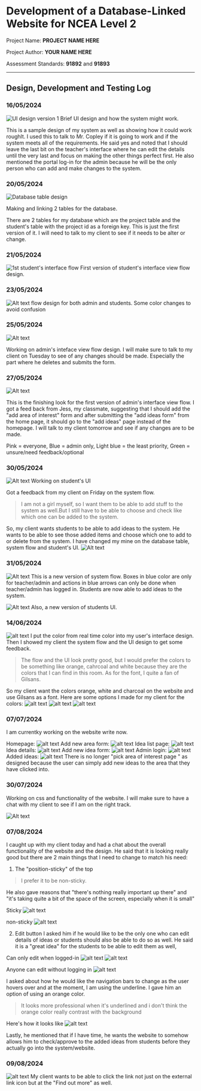 # Development of a Database-Linked Website for NCEA Level 2

Project Name: **PROJECT NAME HERE**

Project Author: **YOUR NAME HERE**

Assessment Standards: **91892** and **91893**


-------------------------------------------------

## Design, Development and Testing Log

### 16/05/2024

![UI design version 1](images/ui_design1.png)
Brief UI design and how the system might work.

This is a sample design of my system as well as showing how it could work roughlt. I used this to talk to Mr. Copley if it is going to work and if the system meets all of the requirements. He said yes and noted that I should leave the last bit on the teacher's interface where he can edit the details until the very last and focus on making the other things perfect first. He also mentioned the portal log-in for the admin because he will be the only person who can add and make changes to the system. 

### 20/05/2024

![Database table design](images/dtbase_design1.png)

Making and linking 2 tables for the database.

There are 2 tables for my database which are the project table and the student's table with the project id as a foreign key. This is just the first version of it. I will need to talk to my client to see if it needs to be alter or change.

### 21/05/2024

![1st student's interface flow](images/student_flow1.png)
First version of student's interface view flow design. 

### 23/05/2024

![Alt text](images/flow2.png)
flow design for both admin and students. Some color changes to avoid confusion

### 25/05/2024

![Alt text](images/admin_flow.png)

Working on admin's inteface view flow design. I will make sure to talk to my client on Tuesday to see of any changes should be made. Especially the part where he deletes and submits the form.

### 27/05/2024
![Alt text](images/admin_flow2.png)

This is the finishing look for the first version of admin's interface view flow. I got a feed back from Jess, my classmate, suggesting that I should add the "add area of interest" form and after submitting the "add ideas form" from the home page, it should go to the "add ideas" page instead of the homepage. I will talk to my client tomorrow and see if any changes are to be made.

Pink = everyone, 
Blue = admin only, 
Light blue = the least priority, 
Green = unsure/need feedback/optional

### 30/05/2024
![Alt text](images/students_UI.png)
Working on student's UI

Got a feedback from my client on Friday on the system flow.
> I am not a girl myself, so I want them to be able to add stuff to the system as well.But I still have to be able to choose and check like which one can be added to the system.

So, my client wants students to be able to add ideas to the system. He wants to be able to see those added items and choose which one to add to or delete from the system. I have changed my mine on the database table, system flow and student's UI.
![Alt text](images/dtb2.png) 

### 31/05/2024
![Alt text](images/student_flow3.png)
This is a new version of system flow. Boxes in blue color are only for teacher/admin and actions in blue arrows can only be done when teacher/admin has logged in. Students are now able to add ideas to the system.

![Alt text](images/student_UI2.png)
Also, a new version of students UI.

### 14/06/2024
![alt text](images/student_ui_color1.png)
I put the color from real time color into my user's interface design. Then I showed my client the system flow and the UI design to get some feedback.
> The flow and the UI look pretty good, but I would prefer the colors to be something like orange, cahrcoal and white because they are the colors that I can find in this room. As for the font, I quite a fan of Gilsans.

So my client want the colors orange, white and charcoal on the website and use Gilsans as a font.
Here are some options I made for my client for the colors:
![alt text](images/ui_color_option1.png)
![alt text](images/ui_color_option2.png)
![alt text](images/ui_color_option3.png)

### 07/07/2024
I am currentky working on the website write now.

Homepage:
![alt text](images/home-1.png)
Add new area form:
![alt text](images/new-area-1.png)
Idea list page:
![alt text](images/idea-list-1.png)
Idea details:
![alt text](images/details-1.png)
Add new idea form:
![alt text](images/new-idea-1.png)
Admin login:
![alt text](images/login-1.png)
Added ideas:
![alt text](images/added-ideas-1.png)
There is no longer "pick area of interest page " as designed because the user can simply add new ideas to the area that they have clicked into.

### 30/07/2024
Working on css and functionality of the website. I will make sure to have a chat with my client to see if I am on the right track.

![Alt text](images/index1.png)

### 07/08/2024
I caught up with my client today and had a chat about the overall functionality of the website and the design. He said that it is looking really good but there are 2 main things that I need to change to match his need:
1. The "position-sticky" of the top
> I prefer it to be non-sticky.

He also gave reasons that "there's nothing really important up there" and "it's taking quite a bit of the space of the screen, especially when it is small"

Sticky
![alt text](images/sticky.png)

non-sticky
![alt text](images/non-sticky.png)

2. Edit button
I asked him if he would like to be the only one who can edit details of ideas or students should also be able to do so as well. He said it is a "great idea" for the students to be able to edit them as well,

Can only edit when logged-in
![alt text](images/edit-only.png)
![alt text](images/edit-not-login.png)

Anyone can edit without logging in
![alt text](images/edit-all.png)

I asked about how he would like the navigation bars to change as the user hovers over and at the moment, I am using the underline. I gave him an option of using an orange color.
>It looks more professional when it's underlined and i don't think the orange color really contrast with the background

Here's how it looks like
![alt text](images/nav-hover.png)

Lastly, he mentioned that if I have time, he wants the website to somehow allows him to check/approve to the added ideas from students before they actually go into the system/website.

### 09/08/2024
![alt text](images/link-hover.png)
My client wants to be able to click the link not just on the external link icon but at the "Find out more" as well.
